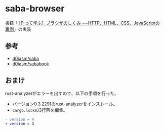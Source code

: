 # saba-browser
書籍「[［作って学ぶ］ブラウザのしくみ ──HTTP、HTML、CSS、JavaScriptの裏側](https://gihyo.jp/book/2024/978-4-297-14546-0)」の実装

## 参考
+ [d0iasm/saba](https://github.com/d0iasm/saba)
+ [d0iasm/sababook](https://github.com/d0iasm/sababook)

## おまけ
rust-analyzerがエラーを出すので、以下の手順を行った。

+ バージョン0.3.2291のrust-analyzerをインストール。
+ `Cargo.lock`の3行目を編集。

```diff
- version = 4
+ version = 3
```
